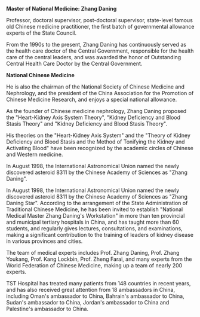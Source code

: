 ﻿**Master of National Medicine: Zhang Daning**

Professor, doctoral supervisor, post-doctoral supervisor, state-level famous old Chinese medicine practitioner, the first batch of governmental allowance experts of the State Council. 

From the 1990s to the present, Zhang Daning has continuously served as the health care doctor of the Central Government, responsible for the health care of the central leaders, and was awarded the honor of Outstanding Central Health Care Doctor by the Central Government. 

**National Chinese Medicine**

He is also the chairman of the National Society of Chinese Medicine and Nephrology, and the president of the China Association for the Promotion of Chinese Medicine Research, and enjoys a special national allowance.

As the founder of Chinese medicine nephrology, Zhang Daning proposed the "Heart-Kidney Axis System Theory", "Kidney Deficiency and Blood Stasis Theory" and "Kidney Deficiency and Blood Stasis Theory".

His theories on the "Heart-Kidney Axis System" and the "Theory of Kidney Deficiency and Blood Stasis and the Method of Tonifying the Kidney and Activating Blood" have been recognized by the academic circles of Chinese and Western medicine.

In August 1998, the International Astronomical Union named the newly discovered asteroid 8311 by the Chinese Academy of Sciences as "Zhang Daning".

In August 1998, the International Astronomical Union named the newly discovered asteroid 8311 by the Chinese Academy of Sciences as "Zhang Daning Star". According to the arrangement of the State Administration of Traditional Chinese Medicine, he has been invited to establish "National Medical Master Zhang Daning's Workstation" in more than ten provincial and municipal tertiary hospitals in China, and has taught more than 60 students, and regularly gives lectures, consultations, and examinations, making a significant contribution to the training of leaders of kidney disease in various provinces and cities.

The team of medical experts includes Prof. Zhang Daning, Prof. Zhang Youkang, Prof. Kang Lockbin, Prof. Zheng Farai, and many experts from the World Federation of Chinese Medicine, making up a team of nearly 200 experts.

TST Hospital has treated many patients from 148 countries in recent years, and has also received great attention from 18 ambassadors in China, including Oman's ambassador to China, Bahrain's ambassador to China, Sudan's ambassador to China, Jordan's ambassador to China and Palestine's ambassador to China. 


